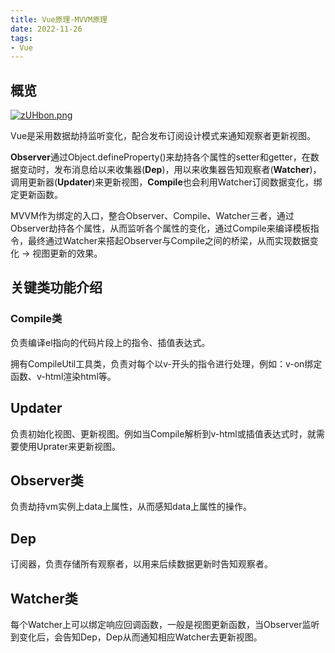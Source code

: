 ```yaml
---
title: Vue原理-MVVM原理
date: 2022-11-26
tags:
- Vue
---
```


## 概览
[![zUHbon.png](https://s1.ax1x.com/2022/11/28/zUHbon.png)](https://imgse.com/i/zUHbon)

Vue是采用数据劫持监听变化，配合发布订阅设计模式来通知观察者更新视图。

**Observer**通过Object.defineProperty()来劫持各个属性的setter和getter，在数据变动时，发布消息给以来收集器(**Dep**)，用以来收集器告知观察者(**Watcher**)，调用更新器(**Updater**)来更新视图，**Compile**也会利用Watcher订阅数据变化，绑定更新函数。

MVVM作为绑定的入口，整合Observer、Compile、Watcher三者，通过Observer劫持各个属性，从而监听各个属性的变化，通过Compile来编译模板指令，最终通过Watcher来搭起Observer与Compile之间的桥梁，从而实现数据变化 -> 视图更新的效果。

## 关键类功能介绍
### Compile类
负责编译el指向的代码片段上的指令、插值表达式。

拥有CompileUtil工具类，负责对每个以v-开头的指令进行处理，例如：v-on绑定函数、v-html渲染html等。

## Updater
负责初始化视图、更新视图。例如当Compile解析到v-html或插值表达式时，就需要使用Uprater来更新视图。

## Observer类
负责劫持vm实例上data上属性，从而感知data上属性的操作。

## Dep
订阅器，负责存储所有观察者，以用来后续数据更新时告知观察者。

## Watcher类
每个Watcher上可以绑定响应回调函数，一般是视图更新函数，当Observer监听到变化后，会告知Dep，Dep从而通知相应Watcher去更新视图。